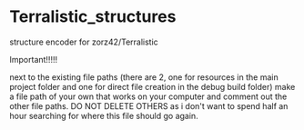 # Terralistic_structures
structure encoder for zorz42/Terralistic


Important!!!!!

next to the existing file paths (there are 2, one for resources in the main project folder and one for direct file creation in the debug build folder) make a file path of your own that works on your computer and comment out the other file paths. DO NOT DELETE OTHERS as i don't want to spend half an hour searching for where this file should go again. 
